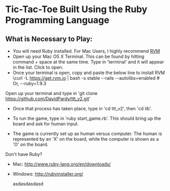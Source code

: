Tic-Tac-Toe Built Using the Ruby Programming Language
========
What is Necessary to Play:
--------
+ You will need Ruby installed. For Mac Users, I highly recommend [RVM](https://rvm.io/)
+ Open up your Mac OS X Terminal. This can be found by hitting command + space at the same time. Type in 'terminal' and it will appear in the list. Click to open.
+ Once your terminal is open, copy and paste the below line to install RVM
\curl -L https://get.rvm.io | bash -s stable --rails --autolibs=enabled # Or, --ruby=1.9.3

Open up your terminal and type in 'git clone https://github.com/DavidPardy/ttt_v2.git'

- Once that process has taken place, type in 'cd ttt_v2', then 'cd lib'.

- To run the game, type in 'ruby start_game.rb'. This should bring up the board and ask for human input.

- The game is currently set up as human versus computer. The human is represented by an 'X' on the board, while the computer is shown as a 'O' on the board.

Don't have Ruby?
- Mac: http://www.ruby-lang.org/en/downloads/
- Windows: http://rubyinstaller.org/

	asdasdasdasd
